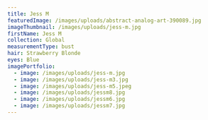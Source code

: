 ```yaml
---
title: Jess M
featuredImage: /images/uploads/abstract-analog-art-390089.jpg
imageThumbnail: /images/uploads/jess-m.jpg
firstName: Jess M
collection: Global
measurementType: bust
hair: Strawberry Blonde
eyes: Blue
imagePortfolio:
  - image: /images/uploads/jess-m.jpg
  - image: /images/uploads/jess-m3.jpg
  - image: /images/uploads/jess-m5.jpeg
  - image: /images/uploads/jessm8.jpg
  - image: /images/uploads/jessm6.jpg
  - image: /images/uploads/jessm7.jpg
---
```


